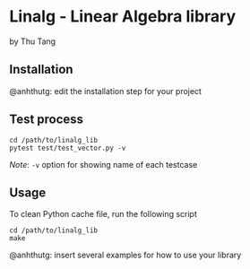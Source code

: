 # Linalg - Linear Algebra library

by Thu Tang <insert your email>


## Installation

@anhthutg: edit the installation step for your project


## Test process

```
cd /path/to/linalg_lib
pytest test/test_vector.py -v
```

*Note*: `-v` option for showing name of each testcase


## Usage

To clean Python cache file, run the following script

```
cd /path/to/linalg_lib
make
```

@anhthutg: insert several examples for how to use your library
